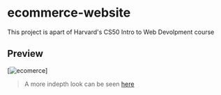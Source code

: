 # ecommerce-website

This project is apart of Harvard's CS50 Intro to Web Devolpment course

## Preview
[![ecomerce](https://github.com/BrianBFarias/ecommerce-website/assets/92887307/a7aa857c-a820-4f37-9cb7-917cd41a5cd5)]

> A more indepth look can be seen [here]([https://youtu.be/vt5fpE0bzSY](https://www.youtube.com/watch?v=BFrrggNvu5U))
##
